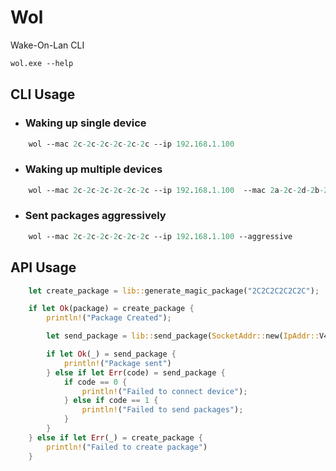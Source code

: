 # Wol
Wake-On-Lan CLI

```ps
wol.exe --help
```

## CLI Usage

- ### Waking up single device

```ps
    wol --mac 2c-2c-2c-2c-2c-2c --ip 192.168.1.100
```

- ### Waking up multiple devices

```ps
    wol --mac 2c-2c-2c-2c-2c-2c --ip 192.168.1.100  --mac 2a-2c-2d-2b-2c-2c --ip 192.168.1.102
```

- ### Sent packages aggressively

```ps
    wol --mac 2c-2c-2c-2c-2c-2c --ip 192.168.1.100 --aggressive
```

## API Usage

```rust
    let create_package = lib::generate_magic_package("2C2C2C2C2C2C");

    if let Ok(package) = create_package {
        println!("Package Created");

        let send_package = lib::send_package(SocketAddr::new(IpAddr::V4(Ipv4Addr::new(127, 0, 0, 1)), 8080), package);

        if let Ok(_) = send_package {
            println!("Package sent")
        } else if let Err(code) = send_package {
            if code == 0 {
                println!("Failed to connect device");
            } else if code == 1 {
                println!("Failed to send packages");
            }
        }
    } else if let Err(_) = create_package {
        println!("Failed to create package")
    }
```